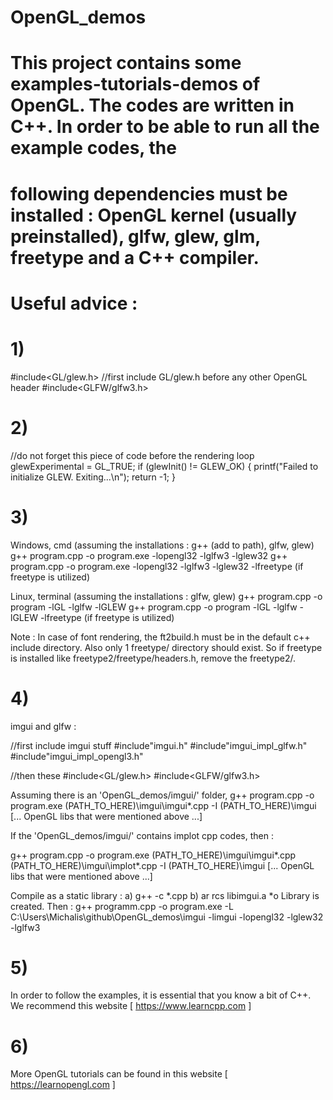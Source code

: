 # OpenGL_demos

# This project contains some examples-tutorials-demos of OpenGL. The codes are written in C++. In order to be able to run all the example codes, the
# following dependencies must be installed : OpenGL kernel (usually preinstalled), glfw, glew, glm, freetype and a C++ compiler.



# Useful advice :

# 1)
#include<GL/glew.h> //first include GL/glew.h before any other OpenGL header
#include<GLFW/glfw3.h>

# 2)
//do not forget this piece of code before the rendering loop
glewExperimental = GL_TRUE;
if (glewInit() != GLEW_OK)
{
    printf("Failed to initialize GLEW. Exiting...\n");
    return -1;
}

# 3)
Windows, cmd (assuming the installations : g++ (add to path), glfw, glew)
g++ program.cpp -o program.exe -lopengl32 -lglfw3 -lglew32
g++ program.cpp -o program.exe -lopengl32 -lglfw3 -lglew32 -lfreetype (if freetype is utilized)

Linux, terminal (assuming the installations : glfw, glew)
g++ program.cpp -o program -lGL -lglfw -lGLEW
g++ program.cpp -o program -lGL -lglfw -lGLEW -lfreetype (if freetype is utilized)

Note : In case of font rendering, the ft2build.h must be in the default c++ include directory.
Also only 1 freetype/ directory should exist. So if freetype is installed like freetype2/freetype/headers.h,
remove the freetype2/.

# 4)
imgui and glfw :

//first include imgui stuff
#include"imgui.h"
#include"imgui_impl_glfw.h"
#include"imgui_impl_opengl3.h"

//then these
#include<GL/glew.h>
#include<GLFW/glfw3.h>

Assuming there is an 'OpenGL_demos/imgui/' folder,
g++ program.cpp -o program.exe (PATH_TO_HERE)\imgui\imgui*.cpp -I (PATH_TO_HERE)\imgui [... OpenGL libs that were mentioned above ...]

If the 'OpenGL_demos/imgui/' contains implot cpp codes, then :

g++ program.cpp -o program.exe (PATH_TO_HERE)\imgui\imgui*.cpp (PATH_TO_HERE)\imgui\implot*.cpp -I (PATH_TO_HERE)\imgui [... OpenGL libs that were mentioned above ...]

Compile as a static library :
a) g++ -c *.cpp
b) ar rcs libimgui.a *o
Library is created. Then : g++ programm.cpp -o program.exe -L C:\Users\Michalis\github\OpenGL_demos\imgui -limgui -lopengl32 -lglew32 -lglfw3

# 5)
In order to follow the examples, it is essential that you know a bit of C++. We recommend this website [ https://www.learncpp.com ]

# 6)
More OpenGL tutorials can be found in this website [ https://learnopengl.com ]